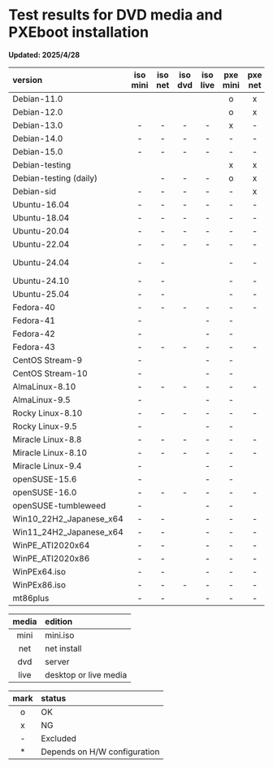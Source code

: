 # **Test results for DVD media and PXEboot installation**  
  
**Updated: 2025/4/28**  
  
|         version          | iso mini| iso net | iso dvd | iso live| pxe mini| pxe net | pxe dvd | pxe live| life |  release   |support end | long term  |    rhel    |         kerne         |      code name      |          note           |
| :----------------------- | :-----: | :-----: | :-----: | :-----: | :-----: | :-----: | :-----: | :-----: | :--: | :--------: | :--------: | :--------: | :--------: | :-------------------- | :------------------ | :---------------------- |
| Debian-11.0              |         |         |         |         |    o    |    x    |    x    |    x    | LTS  | 2021/08/14 | 2024/08/15 | 2026/08/31 |            | 5.10                  | Bullseye            | oldstable               |
| Debian-12.0              |         |         |         |         |    o    |    x    |    x    |    x    |      | 2023/06/10 | 2026/06/xx | 2028/06/xx |            | 6.1                   | Bookworm            | stable                  |
| Debian-13.0              |    -    |    -    |    -    |    -    |    x    |    -    |    -    |    -    |      | 2025/xx/xx | 20xx/xx/xx | 20xx/xx/xx |            |                       | Trixie              | testing                 |
| Debian-14.0              |    -    |    -    |    -    |    -    |    -    |    -    |    -    |    -    |      | 2027/xx/xx | 20xx/xx/xx | 20xx/xx/xx |            |                       | Forky               |                         |
| Debian-15.0              |    -    |    -    |    -    |    -    |    -    |    -    |    -    |    -    |      | 20xx/xx/xx | 20xx/xx/xx | 20xx/xx/xx |            |                       | Duke                |                         |
| Debian-testing           |         |         |         |         |    x    |    x    |    x    |    x    |      | 20xx/xx/xx | 20xx/xx/xx | 20xx/xx/xx |            |                       | Testing             | testing                 |
| Debian-testing (daily)   |         |    -    |    -    |    -    |    o    |    x    |    x    |    x    |      | 20xx/xx/xx | 20xx/xx/xx | 20xx/xx/xx |            |                       | Testing             | testing_daily_build     |
| Debian-sid               |    -    |    -    |    -    |    -    |    -    |    x    |    x    |    x    |      | 20xx/xx/xx | 20xx/xx/xx | 20xx/xx/xx |            |                       | SID                 | sid                     |
| Ubuntu-16.04             |    -    |    -    |    -    |    -    |    -    |    -    |    -    |    -    | LTS  | 2016/04/21 | 2021/04/30 | 2026/04/23 |            | 4.4                   | Xenial_Xerus        |                         |
| Ubuntu-18.04             |    -    |    -    |    -    |    -    |    -    |    -    |    -    |    -    | LTS  | 2018/04/26 | 2023/05/31 | 2028/04/26 |            | 4.15                  | Bionic_Beaver       |                         |
| Ubuntu-20.04             |    -    |    -    |    -    |    -    |    -    |    -    |    -    |    -    |      | 2020/04/23 | 2025/05/29 | 2030/04/23 |            | 5.4                   | Focal_Fossa         |                         |
| Ubuntu-22.04             |    -    |    -    |    -    |    -    |    -    |    -    |    -    |    -    |      | 2022/04/21 | 2027/06/01 | 2032/04/21 |            | 5.15 or 5.17          | Jammy_Jellyfish     |                         |
| Ubuntu-24.04             |    -    |    -    |         |         |    -    |    -    |         |    *    |      | 2024/04/25 | 2029/05/31 | 2034/04/25 |            | 6.8                   | Noble_Numbat        | desktop requires 16GiB  |
| Ubuntu-24.10             |    -    |    -    |         |         |    -    |    -    |         |    *    |      | 2024/10/10 | 2025/07/xx |            |            | 6.11                  | Oracular_Oriole     | "                       |
| Ubuntu-25.04             |    -    |    -    |         |         |    -    |    -    |         |    *    |      | 2025/04/17 | 2026/01/xx |            |            | 6.14                  | Plucky_Puffin       |                         |
| Fedora-40                |    -    |    -    |    -    |    -    |    -    |    -    |    -    |    -    |      | 2024/04/23 | 2025/05/28 |            |            | 6.8                   |                     |                         |
| Fedora-41                |    -    |         |         |    -    |    -    |         |         |    -    |      | 2024/10/29 | 2025/11/19 |            |            | 6.11                  |                     |                         |
| Fedora-42                |    -    |         |         |    -    |    -    |         |         |    -    |      | 2025/04/15 | 2026/05/13 |            |            | 6.14                  |                     |                         |
| Fedora-43                |    -    |    -    |    -    |    -    |    -    |    -    |    -    |    -    |      | 2025/11/11 | 2026/12/02 |            |            |                       |                     |                         |
| CentOS Stream-9          |    -    |         |         |    -    |    -    |         |         |    -    |      | 2021/12/03 | 2027/05/31 |            |            | 5.14.0                |                     |                         |
| CentOS Stream-10         |    -    |         |         |    -    |    -    |         |         |    -    |      | 2024/12/12 | 2030/01/01 |            |            | 6.12.0                | Coughlan            |                         |
| AlmaLinux-8.10           |    -    |    -    |    -    |    -    |    -    |    -    |    -    |    -    |      | 2024/05/28 |            |            | 2024/05/22 | 4.18.0_553            | Cerulean_Leopard    |                         |
| AlmaLinux-9.5            |    -    |         |         |    -    |    -    |         |         |    -    |      | 2024/11/18 |            |            | 2024/11/13 | 5.14.0_503.11.1       | Teal_Serval         |                         |
| Rocky Linux-8.10         |    -    |    -    |    -    |    -    |    -    |    -    |    -    |    -    |      | 2024/05/30 |            |            | 2024/05/22 | 4.18.0_553            | Green_Obsidian      |                         |
| Rocky Linux-9.5          |    -    |         |         |    -    |    -    |         |         |    -    |      | 2024/11/19 |            |            | 2024/11/12 | 5.14.0_503.14.1       | Blue_Onyx           |                         |
| Miracle Linux-8.8        |    -    |    -    |    -    |    -    |    -    |    -    |    -    |    -    |      | 2023/10/05 |            |            | 2023/05/16 | 4.18.0_477.el8        |                     |                         |
| Miracle Linux-8.10       |    -    |    -    |    -    |    -    |    -    |    -    |    -    |    -    |      | 2024/10/17 |            |            | 2024/05/22 | 4.18.0_553.el8_10     | Peony               |                         |
| Miracle Linux-9.4        |    -    |         |         |    -    |    -    |         |         |    -    |      | 2024/09/02 |            |            | 2024/04/30 | 5.14.0_427.13.1.el9_4 | Feige               |                         |
| openSUSE-15.6            |    -    |         |         |    -    |    -    |         |         |    -    |      | 2024/06/12 | 2025/12/31 |            |            | 6.4                   |                     |                         |
| openSUSE-16.0            |    -    |    -    |    -    |    -    |    -    |    -    |    -    |    -    |      | 2025/10/xx | 20xx/xx/xx |            |            |                       |                     |                         |
| openSUSE-tumbleweed      |    -    |         |         |    -    |    -    |         |         |    -    |      | 2014/11/xx | 20xx/xx/xx |            |            |                       |                     |                         |
| Win10_22H2_Japanese_x64  |    -    |    -    |         |    -    |    -    |    -    |         |    -    |      | 20xx/xx/xx | 20xx/xx/xx |            |            |                       |                     |                         |
| Win11_24H2_Japanese_x64  |    -    |    -    |         |    -    |    -    |    -    |         |    -    |      | 20xx/xx/xx | 20xx/xx/xx |            |            |                       |                     |                         |
| WinPE_ATI2020x64         |    -    |    -    |         |    -    |    -    |    -    |         |    -    |      | 20xx/xx/xx | 20xx/xx/xx |            |            |                       |                     |                         |
| WinPE_ATI2020x86         |    -    |    -    |         |    -    |    -    |    -    |         |    -    |      | 20xx/xx/xx | 20xx/xx/xx |            |            |                       |                     |                         |
| WinPEx64.iso             |    -    |    -    |         |    -    |    -    |    -    |         |    -    |      | 20xx/xx/xx | 20xx/xx/xx |            |            |                       |                     |                         |
| WinPEx86.iso             |    -    |    -    |    -    |    -    |    -    |    -    |    -    |    -    |      | 20xx/xx/xx | 20xx/xx/xx |            |            |                       |                     |                         |
| mt86plus                 |    -    |    -    |         |    -    |    -    |    -    |         |    -    |      | 20xx/xx/xx | 20xx/xx/xx |            |            |                       |                     |                         |
  
| media |        edition        |
| :---: | :-------------------- |
| mini  | mini.iso              |
| net   | net install           |
| dvd   | server                |
| live  | desktop or live media |
  
| mark |            status            |
| :--: | :--------------------------- |
|  o   | OK                           |
|  x   | NG                           |
|  -   | Excluded                     |
|  *   | Depends on H/W configuration |
  
